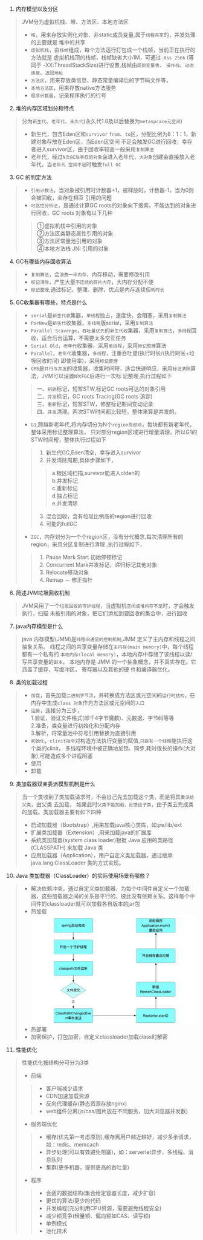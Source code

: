 1. 内存模型以及分区
> JVM分为虚拟机栈、堆、方法区、本地方法区
>- `堆`，用来存放实例化对象、非static成员变量,属于`线程共享`的，并发处理的主要就是
> 堆中的共享
>- `虚拟机栈`，由`栈帧`组成，每个方法运行打包成一个栈帧，当前正在执行的方法就是
>虚拟机栈顶的栈帧，栈帧缺省大小1M，可通过`-Xss 256k` (等同于 -XX:ThreadStackSize)进行设置,栈帧由`局部变量表`、
>`操作栈`、`动态连接`、`返回地址`
>- `方法区`，用来存放类信息、静态常量编译后的字节码文件等，
>- `本地方法区`，用来存放native方法服务
>- `程序计数器`，记录程序执行的行号
2. 堆的内存区域划分和特点
> 分为`新生代`、`老年代`、`永久代`(永久代1.8及以后替换为`metaspcace元空间`)
>- 新生代，包含Eden区和`survivor` `from`、`to`区，分配比例为8：1：1，新建对象存放在Eden区，当Eden区空间
>不足会触发GC进行回收，幸存者进入survivor区，由于回收率较高一般采用`复制算法`
>- 老年代，经过`N次GC后幸存的对象`会进入老年代，`大对象`创建会直接放入老年代，当`老年代
>空间不足`时触发`full GC`
3. GC 的判定方法
>- `引用计数法`，当对象被引用时计数器+1，被释放时，计数器-1，当为0则会被回收，会存在相互
> 引用的问题
>- `可达性分析法`，是通过计算GC roots的对象向下搜索，不能达到的对象进行回收，GC roots
> 对象有以下几种<br>
>> ①虚拟机栈中引用的对象<br>
>> ②方法区类静态属性引用的对象<br>
>> ③方法区常量池引用的对象<br>
>> ④本地方法栈 JNI 引用的对象<br>
4. GC有哪些内存回收算法
>- `复制算法`，会`浪费一半内存`，内存移动，需要修改引用
>- `标记清除`，产生大量`不连续的碎片内存`，大内存分配不便
>- `标记整理`,通过标记、整理、删除，优点是内存连续但`耗时长`
5. GC收集器有哪些，特点是什么
>- `serial`是`新生代收`集器，`单线程`独占，速度快，会阻塞，采用`复制算法`
>- `ParNew`是`新生代`收集器，`多线程`版serial，采用`复制算法`
>- `Parallel Scavenge`，`吞吐量优先`的`新生代收`集器，采用`复制算法`，`多线程`回收，适合后台运算，不需要太多交互任务
>- `Serial Old`，`老年代`收集器，采用`单线程`，采用`标记整理`算法
>- `Parallel`，`老年代`收集器，`多线程`，注重吞吐量(执行时长/(执行时长+垃圾回收时间) 即使用率)，采用`标记整理`
>- `CMS`是`并行与并发`的收集器，收集时间短，适合快速响应，采用`标记清除`算法，JVM可以设置`N次FGC`后进行一次标
> 记整理,执行过程如下<br>
>> 一、`初始`标记，短暂STW,标记GC roots可达的对象引用<br>
>> 二、`并发`标记，GC roots Tracing(GC roots 追踪)<br>
>> 三、`重新`标记，短暂STW，修整标记期间变动记录<br>
>> 四、`并发`清理。两次STW时间都比较短，整体来算是并发的。<br>
>- `G1`,跨越新老年代,将内存切分为N个`region局部块`，每块都有新老年代，整体采用标记整理算法，
> 只对部分region区域进行增量清理，所以G1的STW时间短，整体执行过程如下
>>1. 新生代GC,Eden清空，幸存进入survivor<br>
>>2. 并发清除周期,具体步骤如下，<br>
>>>a.根区域扫描,survivor能进入olden的<br>
>>>b.并发标记<br>
>>>c.重新标记<br>
>>>d.独占标记<br>
>>>e.并发清除<br>
>>3. 混合回收，含有垃圾比例高的region进行回收<br>
>>4. 可能的fullGC<br>
>- `ZGC`，内存划分为一个个region区，没有分代概念,每次清理所有的region，采用分区复制进行清理
> ,执行过程如下，
>>1. Pause Mark Start 初始停顿标记
>>2. Concurrent Mark并发标记，递归标记其他对象
>>3. Relocate移动对象
>>4. Remap － 修正指针
6. 简述JVM垃圾回收机制
> JVM采用了一个`垃圾回收的守护线程`，当虚拟机`空闲或堆内存不足`时，才会触发执行，扫描
> 未被引用的对象，把它们添加到要回收的集合中，进行回收
7. java内存模型是什么
>java 内存模型(JMM)是`线程间通信的控制机制`,JMM 定义了主内存和线程之间抽象关系。
>线程之间的共享变量存储在`主内存(main memory)`中，每个线程都有一个私有的
>`本地内存(local memory)`，本地内存中存储了该线程以读/写共享变量的`副本`。
>本地内存是 JMM 的一个抽象概念，并不真实存在。它涵盖了缓存，写缓冲区，
>寄存器以及其他的硬 件和编译器优化。
8. 类的加载过程
>- `加载`，首先加载`二进制字节流`，并转换成方法区或元空间的`运行时结构`，在内存中生成`class
> 对象`作为方法区或元空间的`入口`
>- `连接`，连接分为三步，<br>
>1.验证，验证文件格式(即千4字节魔数)、元数据、字节码等等<br>
>2.准备，类变量进行初始化和分配内存<br>
>3.解析，将常量池中符号引用替换为直接引用<br>
>- `初始化`，`clinit指令`对构造方法执行变量的赋值,`只能有一个线程`能执行这个类的clinit，
>多线程环境中被正确地加锁、同步,耗时很长的操作(大对象),可能造成多个进程阻塞
>- 使用
>- 卸载
9. 类加载器双亲委派模型机制是什么
> 当一个类收到了类加载请求时，不会自己先去加载这个类，而是将其`委派给父类`，由父类 去加载，
>如果此时`父类不能加载，反馈给子类`，由子类去完成类的加载。类加载器主要有如下四种
>- 启动加载器（Bootstrap）,用来加载java核心类库，如:jre/lib/ext
>- 扩展类加载器（Extension）,用来加载java的扩展库
>- 系统类加载器(system class loader)根据 Java 应用的类路径(CLASSPATH) 来加载 Java 类
>- 应用加载器（Application），用户自定义类加载器，通过继承 java.lang.ClassLoader 类的方式实现。
10. Java 类加载器（ClassLoader）的实际使用场景有哪些？
>- 解决依赖冲突，通过自定义类加载器，为每个中间件自定义一个加载器，这些加载器之间的关系是平行的，彼此没有依赖关系。这样每个中间件的classloader就可以加载各自版本的jar包
>- 热加载
![热加载流程图](images/hotload.jpg)
>- 热部署
>- 加密保护，打包加密，自定义classloader加载class时解密
11. 性能优化
>性能优化按结构分可分为3类
>- 前端
>>+ 客户端减少请求
>>+ CDN加速加载资源
>>+ 反向代理缓存(静态资源存放nginx)
>>+ web组件分离(js/css/图片放在不同服务，加大浏览器并发数)
>- 服务端优化
>>+ 缓存(优先第一考虑原则),缓存离用户越近越好，减少多余请求，如：redis、memcach
>>+ 异步处理(可以有效避免阻塞)，如：serverlet异步、多线程、消息队列
>>+ 集群(更多机器，提供更高的吞吐量)
>- 程序
>>+ 合适的数据结构(集合给定容器长度，减少扩容)
>>+ 更优的算法/更少的代码
>>+ 并发编程(充分利用CPU资源，需要避免线程安全)
>>+ 减少锁竞争(轻量锁、偏向锁如CAS、读写锁)
>>+ 单例模式
>>+ 池化技术